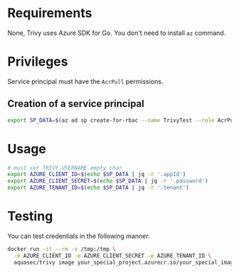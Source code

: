 # Requirements
None, Trivy uses Azure SDK for Go. You don't need to install `az` command.

# Privileges
Service principal must have the `AcrPull` permissions.

## Creation of a service principal
```bash
export SP_DATA=$(az ad sp create-for-rbac --name TrivyTest --role AcrPull --scope "/subscriptions/<subscription_id>/resourceGroups/<resource_group>/providers/Microsoft.ContainerRegistry/registries/<registry_name>")
```

# Usage
```bash
# must set TRIVY_USERNAME empty char
export AZURE_CLIENT_ID=$(echo $SP_DATA | jq -r '.appId')
export AZURE_CLIENT_SECRET=$(echo $SP_DATA | jq -r '.password')
export AZURE_TENANT_ID=$(echo $SP_DATA | jq -r '.tenant')
```

# Testing
You can test credentials in the following manner.

```bash
docker run -it --rm -v /tmp:/tmp \
  -e AZURE_CLIENT_ID -e AZURE_CLIENT_SECRET -e AZURE_TENANT_ID \
  aquasec/trivy image your_special_project.azurecr.io/your_special_image:your_special_tag
```
